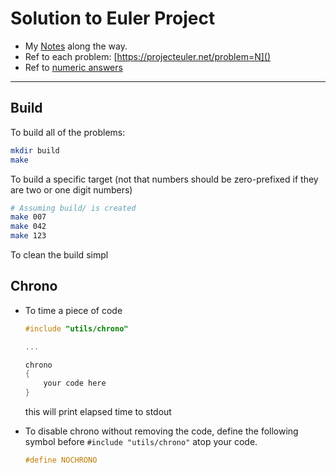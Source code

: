 # Solution to Euler Project

- My [Notes](./NOTES.md) along the way.
- Ref to each problem: [https://projecteuler.net/problem=N]()
- Ref to [numeric answers](https://github.com/nayuki/Project-Euler-solutions/blob/master/Answers.txt)

---

## Build

To build all of the problems:

```sh
mkdir build
make
```

To build a specific target (not that numbers should be zero-prefixed if they are two or one digit numbers)

```sh
# Assuming build/ is created
make 007
make 042
make 123
```

To clean the build simpl


## Chrono

- To time a piece of code

  ```c
  #include "utils/chrono"

  ...

  chrono
  {
      your code here
  }
  ```

  this will print elapsed time to stdout

- To disable chrono without removing the code, define the following symbol
  before `#include "utils/chrono"` atop your code.

  ```c
  #define NOCHRONO
  ```

